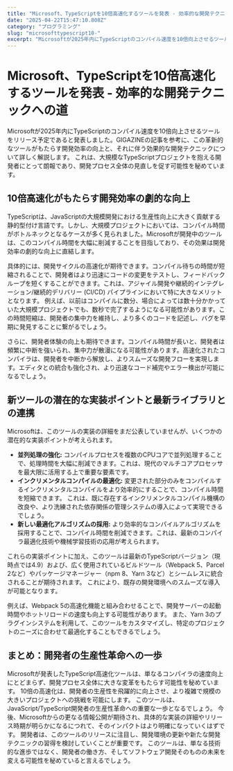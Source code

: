 ```yaml
---
title: "Microsoft、TypeScriptを10倍高速化するツールを発表 - 効率的な開発テクニックへの道"
date: "2025-04-22T15:47:10.808Z"
category: "プログラミング"
slug: "microsofttypescript10-"
excerpt: "Microsoftが2025年内にTypeScriptのコンパイル速度を10倍向上させるツールをリリース予定であると発表しました。GIGAZINEの記事を参考に、この革新的なツールがもたらす開発効率の向上と、それに伴う効果的な開発テクニックについて詳しく解説します。  これは、大規模なTypeScr..."
---
```


# Microsoft、TypeScriptを10倍高速化するツールを発表 - 効率的な開発テクニックへの道

Microsoftが2025年内にTypeScriptのコンパイル速度を10倍向上させるツールをリリース予定であると発表しました。GIGAZINEの記事を参考に、この革新的なツールがもたらす開発効率の向上と、それに伴う効果的な開発テクニックについて詳しく解説します。  これは、大規模なTypeScriptプロジェクトを抱える開発者にとって朗報であり、開発プロセス全体の見直しを促す可能性を秘めています。


## 10倍高速化がもたらす開発効率の劇的な向上

TypeScriptは、JavaScriptの大規模開発における生産性向上に大きく貢献する静的型付け言語です。しかし、大規模プロジェクトにおいては、コンパイル時間がボトルネックとなるケースが多く見られました。Microsoftが開発中のツールは、このコンパイル時間を大幅に削減することを目指しており、その効果は開発効率の劇的な向上に直結します。

具体的には、開発サイクルの高速化が期待できます。コンパイル待ちの時間が短縮されることで、開発者はより迅速にコードの変更をテストし、フィードバックループを短くすることができます。これは、アジャイル開発や継続的インテグレーション/継続的デリバリー (CI/CD) パイプラインにおいて特に大きなメリットとなります。  例えば、以前はコンパイルに数分、場合によっては数十分かかっていた大規模プロジェクトでも、数秒で完了するようになる可能性があります。この時間短縮は、開発者の集中力を維持し、より多くのコードを記述し、バグを早期に発見することに繋がるでしょう。

さらに、開発者体験の向上も期待できます。コンパイル時間が長いと、開発者は頻繁に中断を強いられ、集中力が散漫になる可能性があります。高速化されたコンパイラは、開発者を中断から解放し、よりスムーズな開発フローを実現します。エディタとの統合も強化され、より迅速なコード補完やエラー検出が可能になるでしょう。


## 新ツールの潜在的な実装ポイントと最新ライブラリとの連携

Microsoftは、このツールの実装の詳細をまだ公表していませんが、いくつかの潜在的な実装ポイントが考えられます。

* **並列処理の強化:** コンパイルプロセスを複数のCPUコアで並列処理することで、処理時間を大幅に削減できます。これは、現代のマルチコアプロセッサを最大限に活用する上で重要な要素です。
* **インクリメンタルコンパイルの最適化:** 変更された部分のみをコンパイルするインクリメンタルコンパイルをより効率的にすることで、コンパイル時間を短縮できます。  これは、既に存在するインクリメンタルコンパイル機構の改良や、より洗練された依存関係の管理システムの導入によって実現できるでしょう。
* **新しい最適化アルゴリズムの採用:**  より効率的なコンパイルアルゴリズムを採用することで、コンパイル時間を削減できます。これは、最新のコンパイラ最適化技術や機械学習技術の応用が考えられます。

これらの実装ポイントに加え、このツールは最新のTypeScriptバージョン（現時点では4.9）および、広く使用されているビルドツール（Webpack 5、Parcel 2など）やパッケージマネージャー（npm 8、Yarn 3など）とシームレスに統合されることが期待されます。  これにより、既存の開発環境へのスムーズな導入が可能となります。


例えば、Webpack 5の高速化機能と組み合わせることで、開発サーバーの起動時間やホットリロードの速度も向上する可能性があります。  また、Yarn 3のプラグインシステムを利用して、このツールをカスタマイズし、特定のプロジェクトのニーズに合わせて最適化することもできるでしょう。


## まとめ：開発者の生産性革命への一歩

Microsoftが発表したTypeScript高速化ツールは、単なるコンパイラの速度向上にとどまらず、開発プロセス全体に大きな変革をもたらす可能性を秘めています。  10倍の高速化は、開発者の生産性を飛躍的に向上させ、より複雑で規模の大きいプロジェクトへの挑戦を可能にします。  このツールは、JavaScript/TypeScript開発者の生産性革命への重要な一歩となるでしょう。  今後、Microsoftからの更なる情報公開が期待され、具体的な実装の詳細やリリース時期が明らかになるにつれて、そのインパクトはより明確になっていくはずです。  開発者は、このツールのリリースに注目し、開発環境の更新や新たな開発テクニックの習得を検討していくことが重要です。  このツールは、単なる技術的な進歩ではなく、開発者の働き方、そしてソフトウェア開発そのものの未来を変える可能性を秘めていると言えるでしょう。
